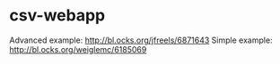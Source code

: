 # csv-webapp

Advanced example:   http://bl.ocks.org/jfreels/6871643
Simple example:     http://bl.ocks.org/weiglemc/6185069

